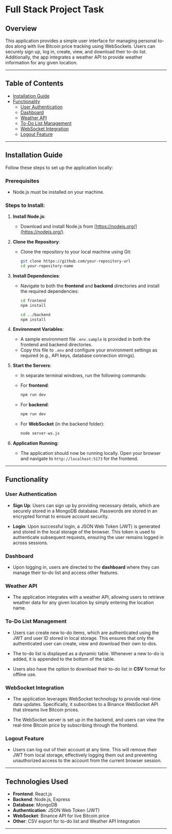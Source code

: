 # Full Stack Project Task

## Overview

This application provides a simple user interface for managing personal to-dos along with live Bitcoin price tracking using WebSockets. Users can securely sign up, log in, create, view, and download their to-do list. Additionally, the app integrates a weather API to provide weather information for any given location.

---

## Table of Contents

- [Installation Guide](#installation-guide)
- [Functionality](#functionality)
  - [User Authentication](#user-authentication)
  - [Dashboard](#dashboard)
  - [Weather API](#weather-api)
  - [To-Do List Management](#to-do-list-management)
  - [WebSocket Integration](#websocket-integration)
  - [Logout Feature](#logout-feature)

---

## Installation Guide

Follow these steps to set up the application locally:

### Prerequisites
- Node.js must be installed on your machine.

### Steps to Install:

1. **Install Node.js**:
   - Download and install Node.js from [https://nodejs.org/](https://nodejs.org/).

2. **Clone the Repository**:
   - Clone the repository to your local machine using Git:
     ```bash
     git clone https://github.com/your-repository-url
     cd your-repository-name
     ```

3. **Install Dependencies**:
   - Navigate to both the **frontend** and **backend** directories and install the required dependencies:
     ```bash
     cd frontend
     npm install

     cd ../backend
     npm install
     ```

4. **Environment Variables**:
   - A sample environment file `.env.sample` is provided in both the frontend and backend directories.
   - Copy this file to `.env` and configure your environment settings as required (e.g., API keys, database connection strings).

5. **Start the Servers**:
   - In separate terminal windows, run the following commands:

   - For **frontend**:
     ```bash
     npm run dev
     ```

   - For **backend**:
     ```bash
     npm run dev
     ```

   - For **WebSocket** (in the backend folder):
     ```bash
     node server-ws.js
     ```

6. **Application Running**:
   - The application should now be running locally. Open your browser and navigate to `http://localhost:5173` for the frontend.

---

## Functionality

### User Authentication

- **Sign Up**: Users can sign up by providing necessary details, which are securely stored in a MongoDB database. Passwords are stored in an encrypted format to ensure account security.

- **Login**: Upon successful login, a JSON Web Token (JWT) is generated and stored in the local storage of the browser. This token is used to authenticate subsequent requests, ensuring the user remains logged in across sessions.

### Dashboard

- Upon logging in, users are directed to the **dashboard** where they can manage their to-do list and access other features.

### Weather API

- The application integrates with a weather API, allowing users to retrieve weather data for any given location by simply entering the location name.

### To-Do List Management

- Users can create new to-do items, which are authenticated using the JWT and user ID stored in local storage. This ensures that only the authenticated user can create, view and download their own to-dos.

- The to-do list is displayed as a dynamic table. Whenever a new to-do is added, it is appended to the bottom of the table.

- Users also have the option to download their to-do list in **CSV** format for offline use.

### WebSocket Integration

- The application leverages WebSocket technology to provide real-time data updates. Specifically, it subscribes to a Binance WebSocket API that streams live Bitcoin prices.

- The WebSocket server is set up in the backend, and users can view the real-time Bitcoin price by subscribing through the frontend.

### Logout Feature

- Users can log out of their account at any time. This will remove their JWT from local storage, effectively logging them out and preventing unauthorized access to the account from the current browser session.

---

## Technologies Used

- **Frontend**: React.js
- **Backend**: Node.js, Express
- **Database**: MongoDB
- **Authentication**: JSON Web Token (JWT)
- **WebSocket**: Binance API for live Bitcoin price
- **Other**: CSV export for to-do list and Weather API Integration

---
